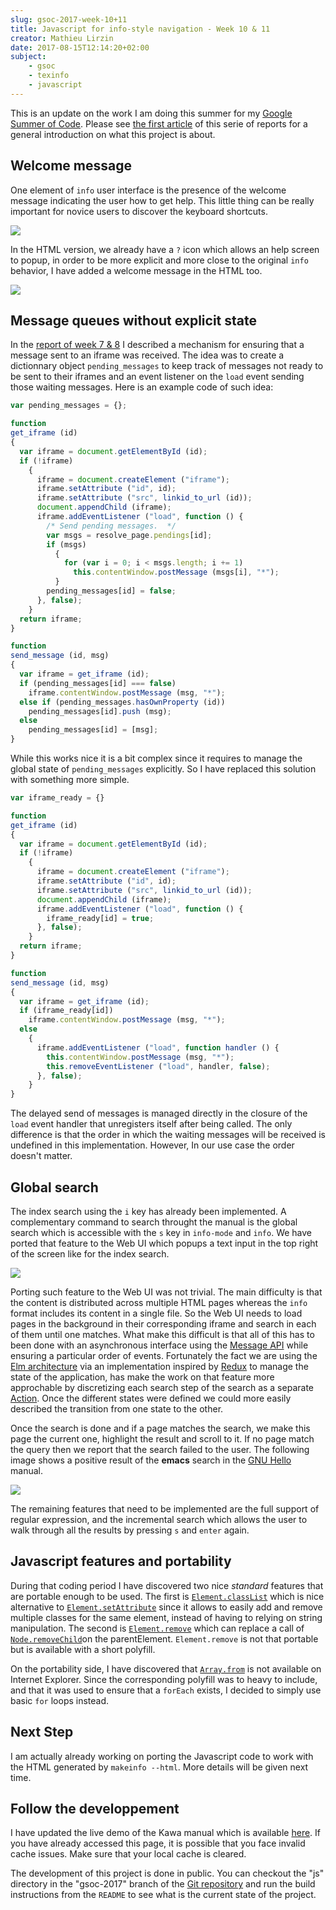 ```yaml
---
slug: gsoc-2017-week-10+11
title: Javascript for info-style navigation - Week 10 & 11
creator: Mathieu Lirzin
date: 2017-08-15T12:14:20+02:00
subject:
    - gsoc
    - texinfo
    - javascript
---
```


This is an update on the work I am doing this summer for my [Google Summer of Code](https://summerofcode.withgoogle.com/projects/#6199074135998464).  Please see [the first article](http://mathieu.lirzin.emi.u-bordeaux.fr/2017/06/03/gsoc2017-1/) of this serie of reports for a general introduction on what this project is about.

## Welcome message

One element of `info` user interface is the presence of the welcome message indicating the user how to get help.  This little thing can be really important for novice users to discover the keyboard shortcuts.

![](/images/info-tui-welcome.png)

In the HTML version, we already have a `?` icon which allows an help screen to popup, in order to be more explicit and more close to the original `info` behavior, I have added a welcome message in the HTML too.

![](/images/info-welcome.png)

## Message queues without explicit state

In the [report of week 7 & 8](http://mathieu.lirzin.emi.u-bordeaux.fr/2017/07/23/gsoc-2017-7-8/#Reliable-asynchronicity) I described a mechanism for ensuring that a message sent to an iframe was received.  The idea was to create a dictionnary object `pending_messages` to keep track of messages not ready to be sent to their iframes and an event listener on the `load` event sending those waiting messages.  Here is an example code of such idea:

```js
var pending_messages = {};

function
get_iframe (id)
{
  var iframe = document.getElementById (id);
  if (!iframe)
    {
      iframe = document.createElement ("iframe");
      iframe.setAttribute ("id", id);
      iframe.setAttribute ("src", linkid_to_url (id));
      document.appendChild (iframe);
      iframe.addEventListener ("load", function () {
        /* Send pending messages.  */
        var msgs = resolve_page.pendings[id];
        if (msgs)
          {
            for (var i = 0; i < msgs.length; i += 1)
              this.contentWindow.postMessage (msgs[i], "*");
          }
        pending_messages[id] = false;
      }, false);
    }
  return iframe;
}

function
send_message (id, msg)
{
  var iframe = get_iframe (id);
  if (pending_messages[id] === false)
    iframe.contentWindow.postMessage (msg, "*");
  else if (pending_messages.hasOwnProperty (id))
    pending_messages[id].push (msg);
  else
    pending_messages[id] = [msg];
}
```

While this works nice it is a bit complex since it requires to manage the global state of `pending_messages` explicitly.  So I have replaced this solution with something more simple.

```js
var iframe_ready = {}

function
get_iframe (id)
{
  var iframe = document.getElementById (id);
  if (!iframe)
    {
      iframe = document.createElement ("iframe");
      iframe.setAttribute ("id", id);
      iframe.setAttribute ("src", linkid_to_url (id));
      document.appendChild (iframe);
      iframe.addEventListener ("load", function () {
        iframe_ready[id] = true;
      }, false);
    }
  return iframe;
}

function
send_message (id, msg)
{
  var iframe = get_iframe (id);
  if (iframe_ready[id])
    iframe.contentWindow.postMessage (msg, "*");
  else
    {
      iframe.addEventListener ("load", function handler () {
        this.contentWindow.postMessage (msg, "*");
        this.removeEventListener ("load", handler, false);
      }, false);
    }
}
```

The delayed send of messages is managed directly in the closure of the `load` event handler that unregisters itself after being called.  The only difference is that the order in which the waiting messages will be received is undefined in this implementation.  However, In our use case the order doesn't matter.

## Global search

The index search using the `i` key has already been implemented.  A complementary command to search throught the manual is the global search which is accessible with the `s` key in `info-mode` and `info`.  We have ported that feature to the Web UI which popups a text input in the top right of the screen like for the index search.

![](/images/info-search.png)

Porting such feature to the Web UI was not trivial.  The main difficulty is that the content is distributed across multiple HTML pages whereas the `info` format includes its content in a single file.  So the Web UI needs to load pages in the background in their corresponding iframe and search in each of them until one matches.  What make this difficult is that all of this has to been done with an asynchronous interface using the [Message API](https://developer.mozilla.org/en-US/docs/Web/API/Window/postMessage) while ensuring a particular order of events.  Fortunately the fact we are using the [Elm architecture](https://guide.elm-lang.org/architecture/) via an implementation inspired by [Redux](http://redux.js.org/docs/introduction/CoreConcepts.html) to manage the state of the application, has make the work on that feature more approchable by discretizing each search step of the search as a separate [Action](http://redux.js.org/docs/basics/Actions.html).  Once the different states were defined we could more easily described the transition from one state to the other.

Once the search is done and if a page matches the search, we make this page the current one, highlight the result and scroll to it.  If no page match the query then we report that the search failed to the user.  The following image shows a positive result of the **emacs** search in the [GNU Hello](https://www.gnu.org/software/hello/) manual.

![](/images/info-search-result.png)

The remaining features that need to be implemented are the full support of regular expression, and the incremental search which allows the user to walk through all the results by pressing `s` and `enter` again.

## Javascript features and portability

During that coding period I have discovered two nice *standard* features that are portable enough to be used.  The first is [`Element.classList`](https://developer.mozilla.org/en-US/docs/Web/API/Element/classList) which is nice alternative to [`Element.setAttribute`](https://developer.mozilla.org/en-US/docs/Web/API/Element/setAttribute) since it allows to easily add and remove multiple classes for the same element, instead of having to relying on string manipulation.  The second is [`Element.remove`](https://developer.mozilla.org/en-US/docs/Web/API/ChildNode/remove) which can replace a call of [`Node.removeChild`](https://developer.mozilla.org/en-US/docs/Web/API/Node/removeChild)on the parentElement. `Element.remove` is not that portable but is available with a short polyfill.

On the portability side, I have discovered that [`Array.from`](https://developer.mozilla.org/en-US/docs/Web/JavaScript/Reference/Global_Objects/Array/from) is not available on Internet Explorer. Since the corresponding polyfill was to heavy to include, and that it was used to ensure that a `forEach` exists, I decided to simply use basic `for` loops instead.

## Next Step

I am actually already working on porting the Javascript code to work with the HTML generated by `makeinfo --html`.  More details will be given next time.

## Follow the developpement

I have updated the live demo of the Kawa manual which is available [here](https://www.gnu.org/software/texinfo/gsoc-2017-js-example/kawa).  If you have already accessed this page, it is possible that you face invalid cache issues.  Make sure that your local cache is cleared.

The development of this project is done in public.  You can checkout the "js" directory in the "gsoc-2017" branch of the [Git repository](https://git.savannah.gnu.org/git/texinfo.git) and run the build instructions from the `README` to see what is the current state of the project.
